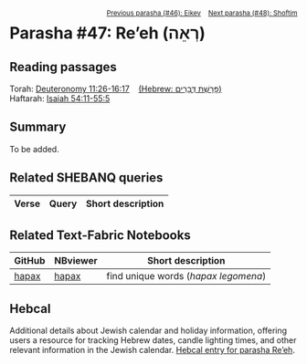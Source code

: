 <span style="float: right;"><sup> <a href="../46%20-%20Eikev">Previous parasha (#46): Eikev</a> &nbsp;&nbsp; <a href="../48%20-%20Shoftim">Next parasha (#48): Shoftim</a></sup></span>

# Parasha #47: Re’eh (רְאֵה)

## Reading passages

Torah: <a href="https://www.stepbible.org/?q=version=NASB2020|reference=Deut.11:26-16:17&options=HNVUG" target="_blank">Deuteronomy 11:26-16:17</a> &nbsp;&nbsp; <a href="https://tikkun.io/#/p/reeh" target="_blank">(Hebrew: פָּרָשַׁת דְּבָרִים)</a><br>
Haftarah: 
<a href="https://www.stepbible.org/?q=version=NASB2020|reference=Is.54:11-55:5&options=HNVUG" target="_blank">Isaiah 54:11-55:5</a>

## Summary

To be added.

## Related SHEBANQ queries

Verse | Query | Short description
--- | --- | --- 


## Related Text-Fabric Notebooks

GitHub | NBviewer | Short description
---|---|---
[hapax](hapax.ipynb) | <a href="https://nbviewer.org/github/tonyjurg/Parashot/blob/main/WeeklyParasha/47%20-%20Re'eh/hapax.ipynb" target="_blank">hapax</a> | find unique words (*hapax legomena*)

## Hebcal

Additional details about Jewish calendar and holiday information, offering users a resource for tracking Hebrew dates, candle lighting times, and other relevant information in the Jewish calendar. <a href="https://www.hebcal.com/sedrot/reeh" target="_blank">Hebcal entry for parasha Re’eh</a>.
